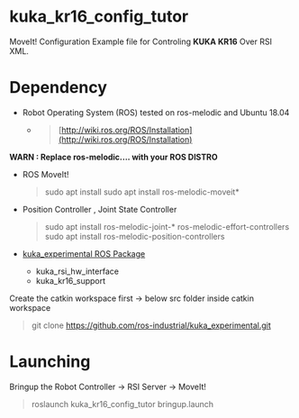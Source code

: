 # kuka_kr16_config_tutor
MoveIt! Configuration Example file for Controling **KUKA KR16** Over RSI XML.  

# Dependency
- Robot Operating System (ROS) tested on ros-melodic and Ubuntu 18.04 
	- > [http://wiki.ros.org/ROS/Installation](http://wiki.ros.org/ROS/Installation)

**WARN : Replace ros-melodic.... with your ROS DISTRO**
- ROS MoveIt!
	>sudo apt install sudo apt install ros-melodic-moveit*
	
- Position Controller , Joint State Controller 	
	>sudo apt install ros-melodic-joint-* ros-melodic-effort-controllers 
	>sudo apt install ros-melodic-position-controllers

- [kuka_experimental ROS Package](https://github.com/ros-industrial/kuka_experimental)
	- kuka_rsi_hw_interface
	- kuka_kr16_support 
	
Create the catkin workspace first -> below src folder inside catkin workspace
> git clone https://github.com/ros-industrial/kuka_experimental.git

# Launching 
Bringup the Robot Controller -> RSI Server -> MoveIt!
> roslaunch kuka_kr16_config_tutor bringup.launch
